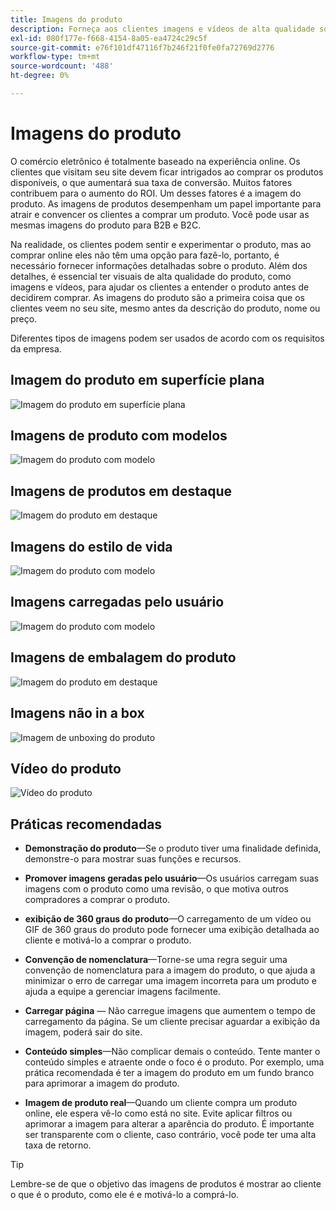 ```yaml
---
title: Imagens do produto
description: Forneça aos clientes imagens e vídeos de alta qualidade sobre os produtos para aumentar as taxas de conversação.
exl-id: 080f177e-f668-4154-8a05-ea4724c29c5f
source-git-commit: e76f101df47116f7b246f21f0fe0fa72769d2776
workflow-type: tm+mt
source-wordcount: '488'
ht-degree: 0%

---
```


# Imagens do produto

O comércio eletrônico é totalmente baseado na experiência online. Os clientes que visitam seu site devem ficar intrigados ao comprar os produtos disponíveis, o que aumentará sua taxa de conversão. Muitos fatores contribuem para o aumento do ROI. Um desses fatores é a imagem do produto. As imagens de produtos desempenham um papel importante para atrair e convencer os clientes a comprar um produto. Você pode usar as mesmas imagens do produto para B2B e B2C.

Na realidade, os clientes podem sentir e experimentar o produto, mas ao comprar online eles não têm uma opção para fazê-lo, portanto, é necessário fornecer informações detalhadas sobre o produto. Além dos detalhes, é essencial ter visuais de alta qualidade do produto, como imagens e vídeos, para ajudar os clientes a entender o produto antes de decidirem comprar. As imagens do produto são a primeira coisa que os clientes veem no seu site, mesmo antes da descrição do produto, nome ou preço.

Diferentes tipos de imagens podem ser usados de acordo com os requisitos da empresa.

## Imagem do produto em superfície plana

![Imagem do produto em superfície plana](../../assets/playbooks/product-image-flat.png)

## Imagens de produto com modelos

![Imagem do produto com modelo](../../assets/playbooks/product-image-model.png)

## Imagens de produtos em destaque

![Imagem do produto em destaque](../../assets/playbooks/product-image-feature.png)

## Imagens do estilo de vida

![Imagem do produto com modelo](../../assets/playbooks/product-image-lifestyle.png)

## Imagens carregadas pelo usuário

![Imagem do produto com modelo](../../assets/playbooks/product-image-user-upload.png)

## Imagens de embalagem do produto

![Imagem do produto em destaque](../../assets/playbooks/product-image-packaging.png)

## Imagens não in a box

![Imagem de unboxing do produto](../../assets/playbooks/product-image-unboxing.png)

## Vídeo do produto

![Vídeo do produto](../../assets/playbooks/product-video.png)

## Práticas recomendadas

- **Demonstração do produto**—Se o produto tiver uma finalidade definida, demonstre-o para mostrar suas funções e recursos.

- **Promover imagens geradas pelo usuário**—Os usuários carregam suas imagens com o produto como uma revisão, o que motiva outros compradores a comprar o produto.

- **exibição de 360 graus do produto**—O carregamento de um vídeo ou GIF de 360 graus do produto pode fornecer uma exibição detalhada ao cliente e motivá-lo a comprar o produto.

- **Convenção de nomenclatura**—Torne-se uma regra seguir uma convenção de nomenclatura para a imagem do produto, o que ajuda a minimizar o erro de carregar uma imagem incorreta para um produto e ajuda a equipe a gerenciar imagens facilmente.

- **Carregar página** — Não carregue imagens que aumentem o tempo de carregamento da página. Se um cliente precisar aguardar a exibição da imagem, poderá sair do site.

- **Conteúdo simples**—Não complicar demais o conteúdo. Tente manter o conteúdo simples e atraente onde o foco é o produto. Por exemplo, uma prática recomendada é ter a imagem do produto em um fundo branco para aprimorar a imagem do produto.

- **Imagem de produto real**—Quando um cliente compra um produto online, ele espera vê-lo como está no site. Evite aplicar filtros ou aprimorar a imagem para alterar a aparência do produto. É importante ser transparente com o cliente, caso contrário, você pode ter uma alta taxa de retorno.

>[!TIP]
>
>Lembre-se de que o objetivo das imagens de produtos é mostrar ao cliente o que é o produto, como ele é e motivá-lo a comprá-lo.
